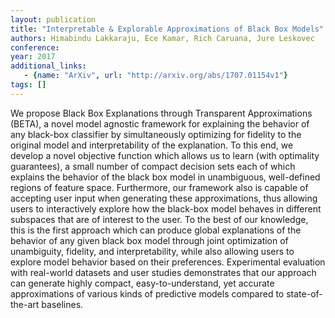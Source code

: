 ```yaml
---
layout: publication
title: "Interpretable & Explorable Approximations of Black Box Models"
authors: Himabindu Lakkaraju, Ece Kamar, Rich Caruana, Jure Leskovec
conference: 
year: 2017
additional_links: 
   - {name: "ArXiv", url: "http://arxiv.org/abs/1707.01154v1"}
tags: []
---
```

We propose Black Box Explanations through Transparent Approximations (BETA),
a novel model agnostic framework for explaining the behavior of any black-box
classifier by simultaneously optimizing for fidelity to the original model and
interpretability of the explanation. To this end, we develop a novel objective
function which allows us to learn (with optimality guarantees), a small number
of compact decision sets each of which explains the behavior of the black box
model in unambiguous, well-defined regions of feature space. Furthermore, our
framework also is capable of accepting user input when generating these
approximations, thus allowing users to interactively explore how the black-box
model behaves in different subspaces that are of interest to the user. To the
best of our knowledge, this is the first approach which can produce global
explanations of the behavior of any given black box model through joint
optimization of unambiguity, fidelity, and interpretability, while also
allowing users to explore model behavior based on their preferences.
Experimental evaluation with real-world datasets and user studies demonstrates
that our approach can generate highly compact, easy-to-understand, yet accurate
approximations of various kinds of predictive models compared to
state-of-the-art baselines.